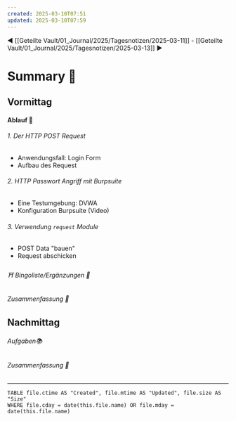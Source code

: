 ```yaml
---
created: 2025-03-10T07:51
updated: 2025-03-10T07:59
---
```

◀ [[Geteilte Vault/01_Journal/2025/Tagesnotizen/2025-03-11]] - [[Geteilte Vault/01_Journal/2025/Tagesnotizen/2025-03-13]] ▶
# Summary 🐬
## Vormittag
#### Ablauf 🧭
###### 1. Der HTTP POST Request
* Anwendungsfall: Login Form
* Aufbau des Request
###### 2. HTTP Passwort Angriff mit Burpsuite
* Eine Testumgebung: DVWA
* Konfiguration Burpsuite (Video)
###### 3. Verwendung `request` Module
* POST Data "bauen"
* Request abschicken
###### ⛩ Bingoliste/Ergänzungen 🐾
###### Zusammenfassung 🐬

## Nachmittag
###### Aufgaben📚
###### Zusammenfassung 🐬

---
```dataview
TABLE file.ctime AS "Created", file.mtime AS "Updated", file.size AS "Size" 
WHERE file.cday = date(this.file.name) OR file.mday = date(this.file.name) 
```
